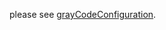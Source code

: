 
please see [grayCodeConfiguration](https://github.com/potioc/Papart-examples/tree/master/apps/grayCodeConfiguration). 
